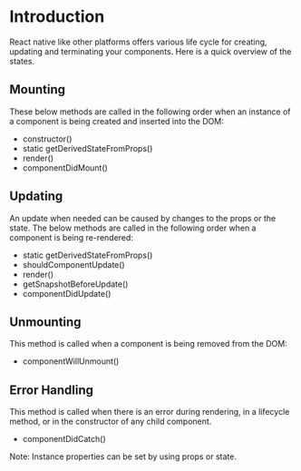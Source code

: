 # Introduction
React native like other platforms offers various life cycle for creating, updating and terminating your components. Here is a quick overview of the states.

## Mounting
These below methods are called in the following order when an instance of a component is being created and inserted into the DOM:
* constructor()
* static getDerivedStateFromProps()
* render()
* componentDidMount()

## Updating
An update when needed can be caused by changes to the props or the state. The below methods are called in the following order when a component is being re-rendered:
* static getDerivedStateFromProps()
* shouldComponentUpdate()
* render()
* getSnapshotBeforeUpdate()
* componentDidUpdate()


## Unmounting
This method is called when a component is being removed from the DOM:
* componentWillUnmount()

## Error Handling
This method is called when there is an error during rendering, in a lifecycle method, or in the constructor of any child component.
* componentDidCatch()

Note: Instance properties can be set by using props or state.